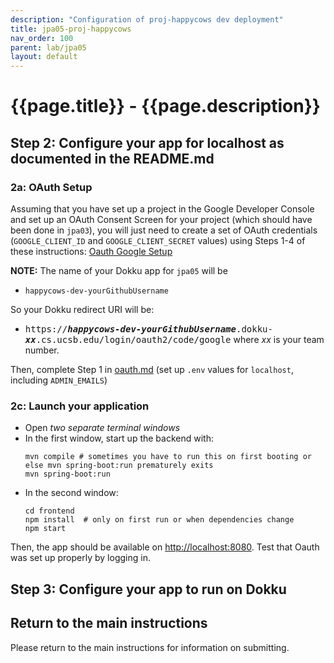 ```yaml
---
description: "Configuration of proj-happycows dev deployment"
title: jpa05-proj-happycows
nav_order: 100
parent: lab/jpa05
layout: default
---
```


# {{page.title}} - {{page.description}}


## Step 2: Configure your app for localhost as documented in the README.md

### 2a: OAuth Setup

Assuming that you have set up a project in the Google Developer Console and set up an OAuth Consent Screen for your project (which should have been done in `jpa03`), you will just need to create a set of OAuth credentials (`GOOGLE_CLIENT_ID` and `GOOGLE_CLIENT_SECRET` values) using Steps 1-4 of these instructions: [Oauth Google Setup](https://ucsb-cs156.github.io/topics/oauth/oauth_google_setup.html) 

**NOTE:** The name of your Dokku app for `jpa05` will be
* `happycows-dev-yourGithubUsername`

So your Dokku redirect URI will be:
* <tt>https://<b><i>happycows-dev-yourGithubUsername</i></b>.dokku-<b><i>xx</i></b>.cs.ucsb.edu/login/oauth2/code/google</tt>
where <i>xx</i> is your team number.

Then, complete Step 1 in [oauth.md](https://github.com/ucsb-cs156/proj-happycows/blob/main/docs/oauth.md) (set up `.env` values for `localhost`, including `ADMIN_EMAILS`)

### 2c: Launch your application

* Open *two separate terminal windows*  
* In the first window, start up the backend with:
  ``` 
  mvn compile # sometimes you have to run this on first booting or else mvn spring-boot:run prematurely exits
  mvn spring-boot:run
  ```
* In the second window:
  ```
  cd frontend
  npm install  # only on first run or when dependencies change
  npm start
  ```

Then, the app should be available on <http://localhost:8080>. Test that Oauth was set up properly by logging in. 


## Step 3: Configure your app to run on Dokku


## Return to the main instructions

Please return to the main instructions 
for information on submitting.
